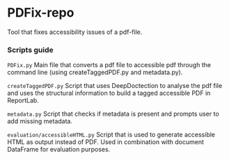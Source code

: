 # PDFix-repo
Tool that fixes accessibility issues of a pdf-file.

### Scripts guide
`PDFix.py` Main file that converts a pdf file to accessible pdf through the command line (using createTaggedPDF.py and metadata.py). 

`createTaggedPDF.py` Script that uses DeepDoctection to analyse the pdf file and uses the structural information to build a tagged accessible PDF in ReportLab.

`metadata.py` Script that checks if metadata is present and prompts user to add missing metadata.

`evaluation/accessibleHTML.py` Script that is used to generate accessible HTML as output instead of PDF. Used in combination with document DataFrame for evaluation purposes. 



